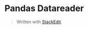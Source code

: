 Pandas Datareader
===



> Written with [StackEdit](https://stackedit.io/).
<!--stackedit_data:
eyJoaXN0b3J5IjpbLTg1MDQzMzY2OV19
-->